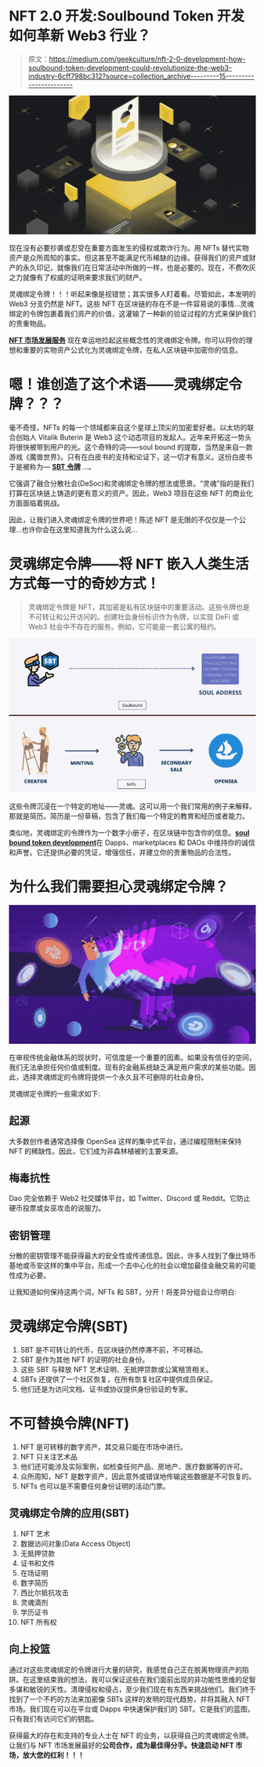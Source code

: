 # NFT 2.0 开发:Soulbound Token 开发如何革新 Web3 行业？

> 原文：<https://medium.com/geekculture/nft-2-0-development-how-soulbound-token-development-could-revolutionize-the-web3-industry-6cff798bc312?source=collection_archive---------15----------------------->

![](img/fa5c75daabf712e4bb32bf850ee0c15e.png)

现在没有必要抄袭或忍受在重要方面发生的侵权或欺诈行为。用 NFTs 替代实物资产是众所周知的事实。但这甚至不能满足代币稀缺的边缘。获得我们的资产或财产的永久印记，就像我们在日常活动中所做的一样，也是必要的。现在，不费吹灰之力就像有了权威的证明来要求我们的财产。

灵魂绑定令牌！！！听起来像是视错觉；其实很多人盯着看。尽管如此，本发明的 Web3 分支仍然是 NFT。这些 NFT 在区块链的存在不是一件容易说的事情…灵魂绑定的令牌包裹着我们资产的价值，这灌输了一种新的验证过程的方式来保护我们的贵重物品。

[**NFT 市场发展服务**](https://www.appdupe.com/nft-marketplace-development) 现在幸运地捡起这些概念性的灵魂绑定令牌。你可以将你的理想和重要的实物资产公式化为灵魂绑定令牌，在私人区块链中加密你的信息。

# 嗯！谁创造了这个术语——灵魂绑定令牌？？？

毫不奇怪，NFTs 的每一个领域都来自这个星球上顶尖的加密爱好者。以太坊的联合创始人 Vitalik Buterin 是 Web3 这个动态项目的发起人。近年来开拓这一势头将很快被带到用户的光。这个奇特的词——soul bound 的提取，当然是来自一款游戏《魔兽世界》。只有在白皮书的支持和论证下，这一切才有意义。这份白皮书于是被称为— [**SBT 令牌**](https://vitalik.ca/general/2022/01/26/soulbound.html) …。

它强调了融合分散社会(DeSoc)和灵魂绑定令牌的想法或愿景。“灵魂”指的是我们打算在区块链上铸造的更有意义的资产。因此，Web3 项目在这些 NFT 的商业化方面面临着挑战。

因此，让我们进入灵魂绑定令牌的世界吧！陈述 NFT 是无限的不仅仅是一个公理…也许你会在这里知道我为什么这么说…

# 灵魂绑定令牌——将 NFT 嵌入人类生活方式每一寸的奇妙方式！

> 灵魂绑定令牌是 NFT，其加密是私有区块链中的重要活动。这些令牌也是不可转让和公开访问的。创建社会身份标识作为令牌，以实现 DeFi 或 Web3 社会中不存在的服务。例如，它可能是一套公寓的租约。

![](img/0fedce8e18dcc72430673a47d8575b92.png)

这些令牌沉浸在一个特定的地址——灵魂。这可以用一个我们常用的例子来解释，那就是简历。简历是一份草稿，包含了我们每一个特定的教育和经历或者能力。

类似地，灵魂绑定的令牌作为一个数字小册子，在区块链中包含你的信息。[**soul bound token development**](https://www.appdupe.com/soulbound-token-development)在 Dapps、marketplaces 和 DAOs 中维持你的诚信和声誉。它还提供必要的凭证，增强信任，并建立你的贵重物品的合法性。

# 为什么我们需要担心灵魂绑定令牌？

![](img/8965202d9d2f26fb36b2b8939e686b94.png)

在审视传统金融体系的现状时，可信度是一个重要的因素。如果没有信任的空间，我们无法承担任何价值或制度。现有的金融系统缺乏满足用户需求的某些功能。因此，选择灵魂绑定的令牌将提供一个永久且不可删除的社会身份。

灵魂绑定令牌的一些需求如下:

## 起源

大多数创作者通常选择像 OpenSea 这样的集中式平台，通过编程限制来保持 NFT 的稀缺性。因此，它们成为非森林植被的主要来源。

## 梅毒抗性

Dao 完全依赖于 Web2 社交媒体平台，如 Twitter、Discord 或 Reddit。它防止硬币投票或女巫攻击的说服力。

## 密钥管理

分散的密钥管理不能获得最大的安全性或传递信息。因此，许多人找到了像比特币基地或币安这样的集中平台。形成一个去中心化的社会以增加最佳金融交易的可能性成为必要。

让我知道如何保持这两个词，NFTs 和 SBT，分开！将差异分组会让你明白:

# 灵魂绑定令牌(SBT)

1.  SBT 是不可转让的代币，在区块链仍然停滞不前，不可移动。
2.  SBT 是作为其他 NFT 的证明的社会身份。
3.  这些 SBT 与释放 NFT 艺术证明、无抵押贷款或公寓租赁相关。
4.  SBTs 还提供了一个社区恢复，在所有恢复社区中提供成员保证。
5.  他们还是为访问文档、证书或协议提供身份验证的专家。

# 不可替换令牌(NFT)

1.  NFT 是可转移的数字资产，其交易只能在市场中进行。
2.  NFT 只关注艺术品
3.  他们还可能涉及实际案例，如检查任何产品、房地产、医疗数据等的许可。
4.  众所周知，NFT 是数字资产，因此意外或错误地传输这些数据是不可恢复的。
5.  NFTs 也可以是不需要任何身份证明的活动门票。

## 灵魂绑定令牌的应用(SBT)

1.  NFT 艺术
2.  数据访问对象(Data Access Object)
3.  无抵押贷款
4.  证书和文件
5.  在场证明
6.  数字简历
7.  西比尔抵抗攻击
8.  灵魂滴剂
9.  学历证书
10.  NFT 所有权

## 向上投篮

通过对这些灵魂绑定的令牌进行大量的研究，我感觉自己正在脱离物理资产的陷阱。在这里结束我的想法，我可以保证这些在我们面前出现的非功能性思维的足智多谋和敏锐的天性。清理侵权和侵占，至少我们现在有东西来挑战他们。我们终于找到了一个不朽的方法来加密像 SBTs 这样的发明的现代趋势，并将其融入 NFT 市场。我们现在可以在平台或 Dapps 中快速保护我们的 SBT。它是我们的蓝图，只有我们有访问它们的钥匙。

获得最大的存在和支持的专业人士在 NFT 的业务，以获得自己的灵魂绑定令牌。让我们与 NFT 市场发展最好的[](https://www.appdupe.com/nft-marketplace-development)**公司合作，成为最佳得分手。快速启动 NFT 市场，放大您的红利！！！**